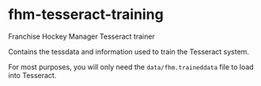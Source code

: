 # fhm-tesseract-training
Franchise Hockey Manager Tesseract trainer

Contains the tessdata and information used to train the Tesseract system.  

For most purposes, you will only need the <code>data/fhm.traineddata</code> file to load into Tesseract.
